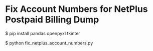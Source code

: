 # Fix Account Numbers for NetPlus Postpaid Billing Dump

$ pip install pandas openpyxl tkinter

$ python fix_netplus_account_numbers.py
